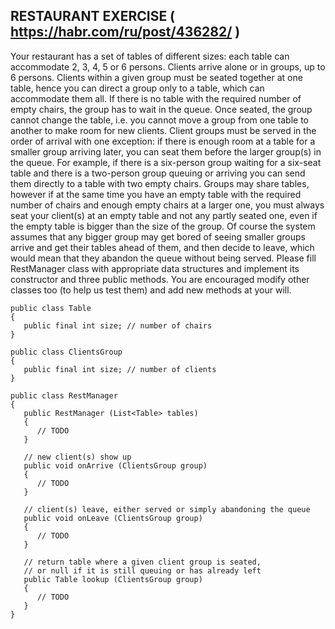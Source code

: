 RESTAURANT EXERCISE
( https://habr.com/ru/post/436282/ )
----------------------------------------------------------------------------------------

Your restaurant has a set of tables of different sizes: each table can accommodate 2, 3, 4, 5 or 6 persons. Clients arrive alone or in groups, up to 6 persons. Clients within a given group must be seated together at one table, hence you can direct a group only to a table, which can accommodate them all. If there is no table with the required number of empty chairs, the group has to wait in the queue.
Once seated, the group cannot change the table, i.e. you cannot move a group from one table to another to make room for new clients.
Client groups must be served in the order of arrival with one exception: if there is enough room at a table for a smaller group arriving later, you can seat them before the larger group(s) in the queue. For example, if there is a six-person group waiting for a six-seat table and there is a two-person group queuing  or arriving you can send them directly to a table with two empty chairs.
Groups may share tables, however if at the same time you have an empty table with the required number of chairs and enough empty chairs at a larger one, you must always seat your client(s) at an empty table and not any partly seated one, even if the empty table is bigger than the size of the group.
Of course the system assumes that any bigger group may get bored of seeing smaller groups arrive and get their tables ahead of them, and then decide to leave, which would mean that they abandon the queue without being served.
Please fill RestManager class with appropriate data structures and implement its constructor and three public methods. You are encouraged modify other classes too (to help us test them) and add new methods at your will.
```
public class Table 
{ 
   public final int size; // number of chairs 
} 

public class ClientsGroup
{
   public final int size; // number of clients
}

public class RestManager
{
   public RestManager (List<Table> tables)
   {
      // TODO
   }

   // new client(s) show up
   public void onArrive (ClientsGroup group)
   {
      // TODO
   }

   // client(s) leave, either served or simply abandoning the queue
   public void onLeave (ClientsGroup group)
   {
      // TODO
   }

   // return table where a given client group is seated, 
   // or null if it is still queuing or has already left
   public Table lookup (ClientsGroup group)
   {
      // TODO
   }
}
```
